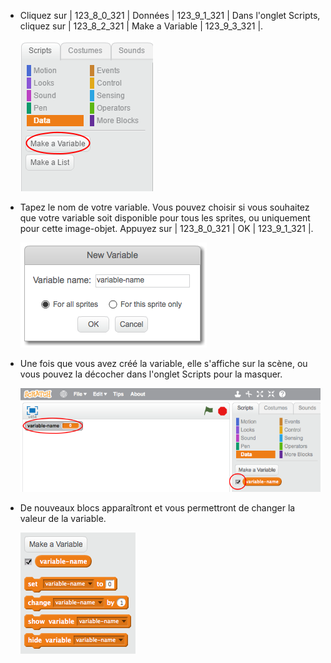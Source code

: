 + Cliquez sur | 123_8_0_321 | Données | 123_9_1_321 | Dans l'onglet Scripts, cliquez sur | 123_8_2_321 | Make a Variable | 123_9_3_321 |.
    
    ![Blocs de données](images/data-blocks.png)

+ Tapez le nom de votre variable. Vous pouvez choisir si vous souhaitez que votre variable soit disponible pour tous les sprites, ou uniquement pour cette image-objet. Appuyez sur | 123_8_0_321 | OK | 123_9_1_321 |.
    
    ![Créer une variable](images/create-variable.png)

+ Une fois que vous avez créé la variable, elle s'affiche sur la scène, ou vous pouvez la décocher dans l'onglet Scripts pour la masquer.
    
    ![Blocs variables](images/variable-show.png)

+ De nouveaux blocs apparaîtront et vous permettront de changer la valeur de la variable.
    
    ![Blocs variables](images/variable-blocks.png)